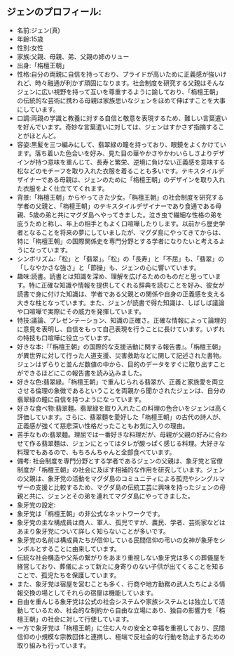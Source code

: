 ## ジェンのプロフィール:

* 名前:ジェン(真)
* 年齢:15歳
* 性別:女性
* 家族:父親、母親、弟、父親の姉のリュー
* 出身:「栴檀王朝」
* 性格:自分の両親に自信を持っており、プライドが高いために正義感が強いけれど、時々融通が利かず頑固になります。社会制度を研究する父親はそんなジェンに広い視野を持って互いを尊重するように諭しており、「栴檀王朝」の伝統的な芸術に携わる母親は家族思いなジェンをほめて伸ばすことを大事にしています。
* 口調:両親の学識と教養に対する自信と敬意を表現するため、難しい言葉遣いを好んでいます。奇妙な言葉遣いに対しては、ジェンはすかさず指摘することがほとんど。
* 容姿:黒髪を三つ編みにして、翡翠緑の瞳を持っており、眼鏡をよくかけています。落ち着いた色合いを好み、見た目の華やかさやかわいらしさよりデザインが持つ意味を重んじて、長寿と繁栄、逆境に負けない正義感を意味する松などのモチーフを取り入れた衣服を着ることも多いです。テキスタイルデザイナーである母親は、ジェンのために「栴檀王朝」のデザインを取り入れた衣服をよく仕立ててくれます。
* 背景:「栴檀王朝」からやってきた少女。「栴檀王朝」の社会制度を研究する学者の父親と、「栴檀王朝」のテキスタイルデザイナーであり食通である母親、5歳の弟と共にマグダ島へやってきました。泣き虫で繊細な性格の弟を庇うためと称し、年上の相手ともよく口喧嘩したりします。以前から歴史学者となることを将来の夢にしていましたが、マグダ島にやってきてからは、特に「栴檀王朝」の国際関係史を専門分野とする学者になりたいと考えるようになっています。
* シンボリズム:「松」と「翡翠」。「松」の「長寿」と「不屈」も、「翡翠」の「しなやかさな強さ」と「節操」も、ジェンの心に響いています。
* 趣味:読書。読書とは知識を深め、理解を広げるためのものだと思っています。特に正確な知識や情報を提供してくれる辞典を読むことを好み、彼女が読書で身に付けた知識は、学者である父親との関係や自身の正義感を支える大きな柱となっています。また、ジェンが読書で得た知識は、しばしば議論や口喧嘩で実際にその威力を発揮しています。
* 特技:議論、プレゼンテーション、知識の正確さ。正確な情報によって論理的に意見を表明し、自信をもって自己表現を行うことに長けています。いずれの特技も口喧嘩に役立っています。
* 好きな本:『「栴檀王朝」の国際的な支援活動に関する報告書』。「栴檀王朝」が異世界に対して行った人道支援、災害救助などに関して記述された書物。ジェンはずらりと並んだ数値の中から、目的のデータをすぐに取り出すことができるほどにこの報告書を読み込みました。
* 好きな色:翡翠緑。「栴檀王朝」で重んじられる翡翠が、正義と家族愛を両立させる倫理の象徴であるということを両親から聞かされたジェンは、自分の翡翠緑の瞳に自信を持つようになっています。
* 好きな食べ物:翡翠麵。翡翠緑を取り入れたこの料理の色合いをジェンは高く評価しています。さらに、翡翠麵を愛好した「栴檀王朝」の古代の詩人が、正義感が強くて慈悲深い性格だったこともお気に入りの理由。
* 苦手なもの:翡翠麵。理屈では一番好きな料理だが、母親が父親の好みに合わせて作る翡翠麵は、ジェンにとってはタレが酸っぱく感じる料理。大好きな料理でもあるので、もちろんちゃんと全部食べています。
* 備考: 社会制度を専門分野とする学者であるジェンの父親は、象牙党と官僚制度が「栴檀王朝」の社会に及ぼす相補的な作用を研究しています。ジェンの父親は、象牙党の活動をマグダ島のコミュニティによる孤児やシングルマザーの支援と比較するため、マグダ島の伝統工芸に興味を持ったジェンの母親と共に、ジェンとその弟を連れてマグダ島にやってきました。
* 象牙党の設定:
* 象牙党は「栴檀王朝」の非公式なネットワークです。
* 象牙党の主な構成員は商人、軍人、孤児ですが、農民、学者、芸術家などはあまり象牙党について詳しく知らないことが多いです。
* 象牙党の名前は構成員たちが信仰している民間信仰の弔いの女神が象牙をシンボルとすることに由来しています。
* 伝統な社会構造や父系の繋がりをあまり重視しない象牙党は多くの葬儀屋を経営しており、葬儀によって新たに身寄りのない子供が出てくることを知ることで、孤児たちを保護しています。
* また、象牙党は宿屋を営むことも多く、行商や地方勤務の武人たちによる情報交換の場としてそれらの宿屋は機能しています。
* 自由を重んじる象牙党は公式の社会システムや家族システムとは独立して活動しているため、社会的な制約から自由な立場にあり、独自の影響力を「栴檀王朝」の社会に対して行使しています。
* 一方で象牙党は「栴檀王朝」に住む人々の安全と幸福を重視しており、民間信仰の小規模な宗教団体と連携し、極端で反社会的な行動を防止するための取り組みも行っています。
